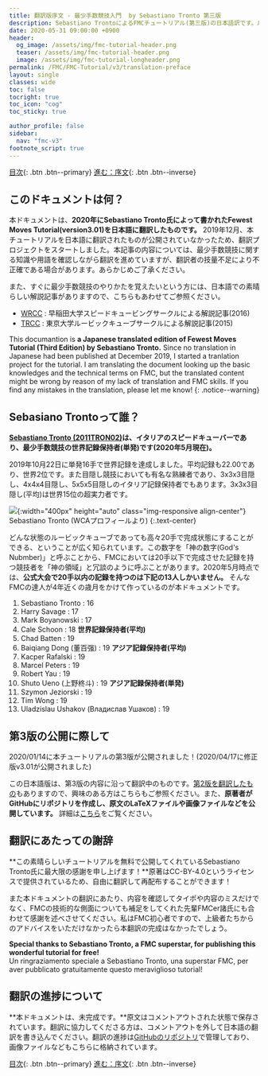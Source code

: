```yaml
---
title: 翻訳版序文 - 最少手数競技入門  by Sebastiano Tronto 第三版
description: Sebastiano TrontoによるFMCチュートリアル(第三版)の日本語訳です。ルービックキューブの最少手数競技のための入門記事です。
date: 2020-05-31 09:00:00 +0900
header:
  og_image: /assets/img/fmc-tutorial-header.png
  teaser: /assets/img/fmc-tutorial-header.png
  image: /assets/img/fmc-tutorial-longheader.png
permalink: /FMC/FMC-Tutorial/v3/translation-preface
layout: single
classes: wide
toc: false
tocright: true
toc_icon: "cog"
toc_sticky: true

author_profile: false
sidebar: 
  nav: "fmc-v3"
footnote_script: true
---
```

[目次](../v3/){: .btn .btn--primary} [進む：序文](preface){: .btn .btn--inverse}

## このドキュメントは何？
本ドキュメントは、**2020年にSebastiano Tronto氏によって書かれたFewest Moves Tutorial(version3.01)を日本語に翻訳したものです。** 2019年12月、本チュートリアルを日本語に翻訳されたものが公開されていなかったため、翻訳プロジェクトをスタートしました。本記事の内容については、最少手数競技に関する知識や用語を確認しながら翻訳を進めていますが、翻訳者の技量不足により不正確である場合があります。あらかじめご了承ください。

また、すぐに最少手数競技のやりかたを覚えたいという方には、日本語での素晴らしい解説記事がありますので、こちらもあわせてご参照ください。
- [WRCC](http://wrcc.main.jp/commentary_fmc/fmc/index) : 早稲田大学スピードキュービングサークルによる解説記事(2016)
- [TRCC](http://trcc.sub.jp/solution/fmc/fmcindex.html) : 東京大学ルービックキューブサークルによる解説記事(2015)

This documantion is **a Japanese translated edition of Fewest Moves Tutorial (Third Edition) by Sebastiano Tronto.** Since no translation in Japanese had been published at December 2019, I started a tranlation project for the tutorial. I am translating the document looking up the basic knowledges and the technical terms on FMC, but the translated content might be wrong by reason of my lack of translation and FMC skills. If you find any mistakes in the translation, please let me know!
{: .notice--warning}

## Sebasiano Trontoって誰？
**[Sebastiano Tronto (2011TRON02)](https://www.worldcubeassociation.org/persons/2011TRON02)は、イタリアのスピードキューバーであり、最少手数競技の世界記録保持者(単発)です(2020年5月現在)。**

2019年10月22日に単発16手で世界記録を達成しました。平均記録も22.00であり、世界2位です。また目隠し競技においても有名な熟練者であり、3x3x3目隠し、4x4x4目隠し、5x5x5目隠しのイタリア記録保持者でもあります。3x3x3目隠し(平均)は世界15位の超実力者です。

![](../../../assets/img/sebastiano-tronto.png){:width="400px" height="auto" class="img-responsive align-center"}
Sebastiano Tronto (WCAプロフィールより)
{:.text-center}

どんな状態のルービックキューブであっても高々20手で完成状態にすることができる、ということが広く知られています。この数字を「神の数字(God's Nubmber)」と呼ぶことから、FMCにおいては20手以下で完成させた記録を持つ競技者を「神の領域」と冗談のように呼ぶことがあります。2020年5月時点では、**公式大会で20手以内の記録を持つのは下記の13人しかいません。** そんなFMCの達人が4年近くの歳月をかけて作っているのが本ドキュメントです。

1. Sebastiano Tronto : 16
1. Harry Savage : 17
1. Mark Boyanowski : 17
1. Cale Schoon : 18 **世界記録保持者(平均)**
1. Chad Batten : 19
1. Baiqiang Dong (董百强) : 19 **アジア記録保持者(平均)**
1. Kacper Rafalski : 19
1. Marcel Peters : 19
1. Robert Yau : 19
1. Shuto Ueno (上野柊斗) : 19 **アジア記録保持者(単発)**
1. Szymon Jeziorski : 19
1. Tim Wong : 19
1. Uladzislau Ushakov (Владислав Ушаков) : 19

## 第3版の公開に際して
2020/01/14に本チュートリアルの第3版が公開されました！(2020/04/17に修正版v3.01が公開されました)

この日本語版は、第3版の内容に沿って翻訳中のものです。[第2版を翻訳したもの](../v2/)もありますので、興味のある方はこちらもご参照ください。また、**原著者がGitHubにリポジトリを作成し、原文のLaTeXファイルや画像ファイルなどを公開しています。** 詳細は[こちら](https://github.com/sebastianotronto/fmctutorial)をご覧ください。

## 翻訳にあたっての謝辞
**この素晴らしいチュートリアルを無料で公開してくれているSebastiano Tronto氏に最大限の感謝を申し上げます！**原著はCC-BY-4.0というライセンスで提供されているため、自由に翻訳して再配布することができます！

また本ドキュメントの翻訳にあたり、内容を確認してタイポや内容のミスだけでなく、FMCの技術的な側面についても補足をしてくれた先輩FMCer諸氏にも合わせて感謝を述べさせてください。私はFMC初心者ですので、上級者たちからのアドバイスをいただけなかったら本翻訳の完成はなかったでしょう。

**Special thanks to Sebastiano Tronto, a FMC superstar, for publishing this wonderful tutorial for free!**  
Un ringraziamento speciale a Sebastiano Tronto, una superstar FMC, per aver pubblicato gratuitamente questo meraviglioso tutorial!


## 翻訳の進捗について
**本ドキュメントは、未完成です。**原文はコメントアウトされた状態で保存されています。翻訳に協力してくださる方は、コメントアウトを外して日本語の翻訳を書き込んでください。翻訳の進捗は[GitHubのリポジトリ](https://github.com/kawam1123/translation)で管理しており、画像ファイルなどもこちらに格納されています。


[目次](../v3/){: .btn .btn--primary} [進む：序文](preface){: .btn .btn--inverse}